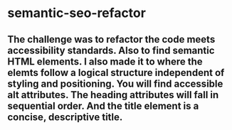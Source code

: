# semantic-seo-refactor

## The challenge was to refactor the code meets accessibility standards. Also to find semantic HTML elements. I also made it to where the elemts follow a logical structure independent of styling and positioning. You will find accessible alt attributes. The heading attributes will fall in sequential order. And the title element is a concise, descriptive title.
